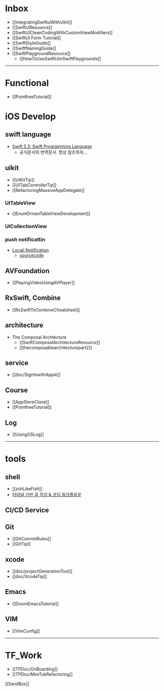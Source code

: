 # Inbox

- [[integratingSwiftuiWithUikit]]
- [[SwiftUIResource]]
- [[SwiftUICleanCodingWithCustomViewModifiers]]
- [[SwiftUI Form Tutorial]]
- [[SwiftStyleGuide]]
- [[SwiftNamingGuide]]
- [[SwiftPlaygroundResource]]
	- [[HowToUseSwiftUIinSwiftPlaygrounds]]

----
# Functional 
-  [[PointfreeTutorial]] 

# iOS Develop

## swift language
- [Swift 5.3: Swift Programming Language](http://xho95.github.io/swift/programming/language/grammar/2017/02/28/The-Swift-Programming-Language.html?fbclid=IwAR1npQs4_mz15eHOsDTM7lJq_pH6MijLmW_5vnn6RVqWCig6vy_qrzENoLU)
	- 공식문서의 번역문서. 항상 참조하자... 
## uikit
- [[UIKitTip]]
- [[UITabControllerTip]]
- [[RefactoringMassiveAppDelegate]]

### UITableView 
 - [[EnumDrivenTableViewDevelopment]]

### UICollectionView

### push notificattin 
- [Locali Notification](https://medium.com/quick-code/local-notifications-with-swift-4-b32e7ad93c2)
	- [sourcecode](https://github.com/fakiho/LocalNotification)

## AVFoundation
- [[PlayingVideoUsingAVPlayer]]

## RxSwift, Combine
- [[RxSwiftToCombineCheatsheet]]
## architecture
- The Composal Archtecture
	- [[SwiftComposalArchitectureResource]]
	- [[thecomposablearchitecturepart2]]

## service
- [[doc/SignInwithApple]]
## Course
- [[AppStoreClone]]
- [[PointfreeTutorial]]
## Log
- [[UsingOSLog]]

----
# tools
## shell
- [[zshLikeFish]]
- [터미널 기반 글 작성 & 코딩 워크플로우](https://news.hada.io/topic?id=3357)
## CI/CD Service
## Git 
- [[GitCommitRules]]
- [[GitTip]]

## xcode
- [[doc/projectGenerationTool]] 
- [[doc/XcodeTip]]

## Emacs
- [[DoomEmacsTutorial]]
## VIM 
- [[VimConfig]]
----
# TF_Work
- [[TPDoc/OnBoarding]]
- [[TPDoc/MimTokRefactoring]]


[[SandBox]]
